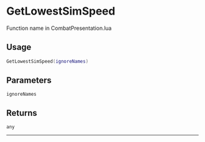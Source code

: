 # GetLowestSimSpeed
Function name in CombatPresentation.lua
## Usage
```lua
GetLowestSimSpeed(ignoreNames)
```
## Parameters
`ignoreNames`
## Returns
`any`

---